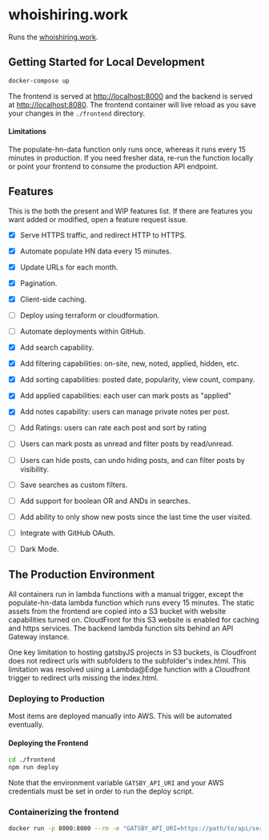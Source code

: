 # whoishiring.work

Runs the [whoishiring.work](https://www.whoishiring.work).

## Getting Started for Local Development

```sh
docker-compose up
```

The frontend is served at <http://localhost:8000> and the backend is served at <http://localhost:8080>.
The frontend container will live reload as you save your changes in the `./frontend` directory.

#### Limitations
The populate-hn-data function only runs once, whereas it runs every 15 minutes in production. If you need fresher data, re-run the function locally or point your frontend to consume the production API endpoint.

## Features

This is the both the present and WIP features list. If there are features you want added or modified, open a feature request issue.

- [x] Serve HTTPS traffic, and redirect HTTP to HTTPS.
- [x] Automate populate HN data every 15 minutes.
- [x] Update URLs for each month.
- [x] Pagination.
- [x] Client-side caching.
- [ ] Deploy using terraform or cloudformation.
- [ ] Automate deployments within GitHub.
- [x] Add search capability.
- [x] Add filtering capabilities: on-site, new, noted, applied, hidden, etc.
- [x] Add sorting capabilities: posted date, popularity, view count, company.
- [x] Add applied capabilities: each user can mark posts as "applied"
- [x] Add notes capability: users can manage private notes per post.
- [ ] Add Ratings: users can rate each post and sort by rating
- [ ] Users can mark posts as unread and filter posts by read/unread.
- [ ] Users can hide posts, can undo hiding posts, and can filter posts by visibility.
- [ ] Save searches as custom filters.
- [ ] Add support for boolean OR and ANDs in searches.
- [ ] Add ability to only show new posts since the last time the user visited.
- [ ] Integrate with GitHub OAuth.
- [ ] Dark Mode.


## The Production Environment

All containers run in lambda functions with a manual trigger, except the populate-hn-data lambda function which runs every 15 minutes.
The static assets from the frontend are copied into a S3 bucket with website capabilities turned on. CloudFront for this S3 website is enabled for caching and https services. The backend lambda function sits behind an API Gateway instance.

One key limitation to hosting gatsbyJS projects in S3 buckets, is Cloudfront does not redirect urls with subfolders to the subfolder's index.html. This limitation was resolved using a Lambda@Edge function with a Cloudfront trigger to redirect urls missing the index.html.

### Deploying to Production

Most items are deployed manually into AWS. This will be automated eventually.

#### Deploying the Frontend

```sh
cd ./frontend
npm run deploy
```

Note that the environment variable `GATSBY_API_URI` and
your AWS credentials must be set in order to run the deploy script.

### Containerizing the frontend

```sh
docker run -p 8000:8000 --rm -e "GATSBY_API_URI=https://path/to/api/server" whoishiringwork_frontend
```
